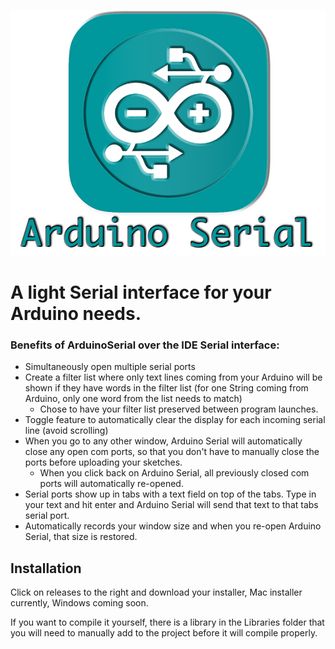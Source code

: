 ![1](./img/logo.png)

# A light Serial interface for your Arduino needs.

### Benefits of ArduinoSerial over the IDE Serial interface:

- Simultaneously open multiple serial ports
- Create a filter list where only text lines coming from your Arduino will be shown if they have words in the filter list (for one String coming from Arduino, only one word from the list needs to match)
    - Chose to have your filter list preserved between program launches. 
- Toggle feature to automatically clear the display for each incoming serial line (avoid scrolling)
- When  you go to any other window, Arduino Serial will automatically close any open com ports, so that you don't have to manually close the ports before uploading your sketches.
  - When you click back on Arduino Serial, all previously closed com ports will automatically re-opened.
- Serial ports show up in tabs with a text field on top of the tabs. Type in your text and hit enter and Arduino Serial will send that text to that tabs serial port.
- Automatically records your window size and when you re-open Arduino Serial, that size is restored.


## Installation

Click on releases to the right and download your installer, Mac installer currently, Windows coming soon.

If you want to compile it yourself, there is a library in the Libraries folder that you will need to manually add to the project before it will compile properly.
